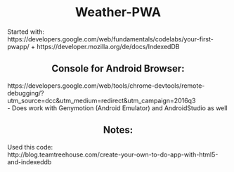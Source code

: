 <center><h1>Weather-PWA</h1> </center>
Started with: <br/>
https://developers.google.com/web/fundamentals/codelabs/your-first-pwapp/
  + https://developer.mozilla.org/de/docs/IndexedDB<br/>
<center> <h2> Console for Android Browser:</h2></center>
  https://developers.google.com/web/tools/chrome-devtools/remote-debugging/?utm_source=dcc&utm_medium=redirect&utm_campaign=2016q3 <br/>
- Does work with Genymotion (Android Emulator) and AndroidStudio as well  
<center> <h2> Notes:</h2></center>
Used this code: <br/>
http://blog.teamtreehouse.com/create-your-own-to-do-app-with-html5-and-indexeddb





